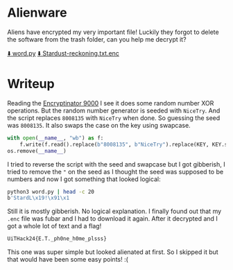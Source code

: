 # Alienware

Aliens have encrypted my very important file! Luckily they forgot to delete the software from the trash folder, can you help me decrypt it?

[⬇️ word.py](./word.py)
[⬇️ Stardust-reckoning.txt.enc](./Stardust-reckoning.txt.enc)

# Writeup

Reading the [Encryptinator 9000](./word.py) I see it does some random number XOR operations. But the random number generator is seeded with `NiceTry`. And the script replaces `8008135` with `NiceTry` when done. So guessing the seed was `8008135`. It also swaps the case on the key using swapcase.

```python 
with open(__name__, "wb") as f:
    f.write(f.read().replace(b"8008135", b"NiceTry").replace(KEY, KEY.swapcase()))
os.remove(__name__)
```

I tried to reverse the script with the seed and swapcase but I got gibberish, I tried to remove the `"` on the seed as I thought the seed was supposed to be numbers and now I got something that looked logical:

```bash
python3 word.py | head -c 20
b'StardL\x19!\x91\x1
```

Still it is mostly gibberish. No logical explanation. I finally found out that my `.enc` file was fubar and I had to download it again. After it decrypted and I got a whole lot of text and a flag!

```bash
UiTHack24{E.T._ph0ne_h0me_plsss}
```

This one was super simple but looked alienated at first. So I skipped it but that would have been some easy points! :(